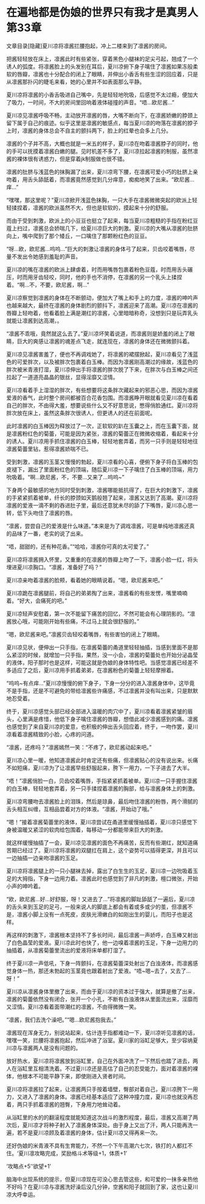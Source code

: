 # 在遍地都是伪娘的世界只有我才是真男人  第33章

文章目录[隐藏]夏川凉将凛酱拦腰抱起，冲上二楼来到了凛酱的房间。

把酱轻轻放在床上，凛酱此时有些紧张，穿着黑色小腿袜的足尖弓起，翘成了一个诱人的弧度。将凛酱脸上的头发别在耳后，夏川凉俯下身子噙住了凛酱如果冻般柔软的唇瓣，凛酱也十分配合的闭上了眼睛，并伸出小香舌有些生涩的回应着，只是从凛酱那扑闪的睫毛来看，她的心里并不如表面那么平静。

夏川凉将凛酱的小香舌吸进自己嘴中，先是轻轻地吮吸，后感觉不太过瘾，便加大了吸力，一时间，不大的房间里回响着液体碰撞的声音。“唔…欧尼酱…”

夏川凉见凛酱呼吸不畅，主动放开凛酱的唇，大嘴不断向下，在凛酱娇嫩的脖颈上留下属于自己的痕迹。似乎这里是凛酱的敏感点，每当夏川凉的吻落在凛酱的脖子上时，凛酱的身体总会不自主的颤抖两下，脸上的红晕也会多上几分。

凛酱的个子并不高，大概也就是一米五的样子，夏川凉在吻着凛酱脖子的同时，他的手可以抚摸着凛酱白嫩的腿。见时机差不多了，夏川凉拉起凛酱的制服，虽然凛酱的裸体很有诱惑力，但是穿着jk制服做也很不错。

凛酱的肚脐与浅蓝色的抹胸漏了出来，夏川凉弯下腰，在凛酱可爱小巧的肚脐上亲吻着，用舌头舔舐着，而凛酱竟然感觉到几分痒意，痴痴地笑了出来。“欧尼酱…痒…”

“嘿嘿，那这里呢？”夏川凉掀开浅蓝色抹胸，一只大手在凛酱微微突起的欧派上轻轻揉捏着，凛酱的欧派虽然不大，但也是软软的，摸起来十分的舒服。

而由于受到刺激，欧派上的小豆豆也挺立了起来，每当夏川凉粗糙的手指在粉红豆蔻上扫过，凛酱总会娇喘几下，给夏川凉巨大的刺激。夏川凉的大嘴从凛酱的肚脐向上，嘴中爬到了那个矮丘，一口噙住了那颗粉红色的豆豆。

“呀…欧，欧尼酱…呜呜…”巨大的刺激让凛酱的身体弓了起来，贝齿咬着嘴唇，尽量不发出令她感到羞耻的声音。

夏川凉的嘴在凛酱的欧派上肆虐着，时而用嘴唇包裹着粉色豆蔻，时而用舌头碾压，时而用牙齿轻咬，同时，他的手也不消停，在凛酱的另一个乳头上揉捏着。“啊…不，不要，欧尼酱，啊…”

夏川凉察觉到凛酱的身体在不断颤动，便加大了嘴上和手上的力度，凛酱的呻吟声也越来越大，最终在凛酱的身体剧烈的颤抖下，凛酱迎来了高潮。夏川凉在凛酱的唇瓣上轻吻着，他看着脸上满是潮红的凛酱，心里暗暗称奇，没想到只是玩弄乳头就能让凛酱到达高潮，。

“凛酱不乖哦，竟然就这么去了。”夏川凉坏笑着说道，而凛酱则是娇羞的闭上了眼睛，巨大的爽感让凛酱的魂差点飞走，就连现在，凛酱的身体还在微微颤抖着。

夏川凉见凛酱害羞了，便也不再调戏她了，将凛酱的裙摆掀起，夏川凉看见了浅蓝色的可爱胖次，以及被胖次包裹着白玉棒。而因为凛酱刚高潮过的缘故，浅蓝色的胖次被米青液打湿，夏川凉伸出手将凛酱的胖次脱了下来，在胖次与白玉棒之间还拉起了一道道亮晶晶的银丝，显得淫靡又涩情。

夏川凉看着手上湿湿的胖次，有些想要将这条胖次藏起来的邪恶心思，而因为凛酱爱液的香气，此时整个房间都被百合花香包围。而凛酱睁开眼就看见夏川凉在看着自己的胖次，不由得大羞，想要说些什么又不好意思说，憋得俏脸通红。夏川凉将胖次放在床上，虽然这条胖次很诱人，但更诱人的还在前面呢。

此时凛酱的白玉棒因为释放过了一次，正软软的趴在玉囊之上，而在玉囊下面，就是凛酱粉红色的菊蕾，可能是因为紧张，凛酱的菊蕾正在微微收缩着，看起来十分的诱人。夏川凉用手抓住凛酱的白玉棒，轻轻地套弄着，而另一只手则是轻轻地往凛酱菊蕾里钻，惹得凛酱娇喘不已。

受到刺激，凛酱的玉茎又慢慢的勃起，夏川凉看的心喜，便俯下身子将白玉棒的包皮褪下，漏出了里面粉红色的顶端，随后夏川凉一下子噙住了白玉棒的顶端，用力吮吸着。“啊…欧尼酱，不，不要…又来了…呜呜~”

下身两个最敏感的地方同时受到刺激，凛酱哪能抵抗得了，在巨大的刺激下，凛酱的手紧紧抓着被单，纤长的脖颈如天鹅般翘了起来，凛酱又达到了高潮。夏川凉将凛酱的爱液一滴不剩的吞进肚子里，最后还意犹未尽的舔了下嘴唇，夏川凉心思一转，低下头吻住了凛酱的唇。

“凛酱，尝尝自己的爱液是什么味道。”本来是为了调戏凛酱，可是单纯地凛酱还真的品味了一番，老实的说了出来。

“唔，甜甜的，还有种花香。”“哈哈，凛酱你可真的太可爱了。”

夏川凉将凛酱拥入怀里，又重重的在凛酱的唇瓣上吻了一下，凛酱小脸一红，将头埋进夏川凉胸口。“凛酱，准备好了吗？”

夏川凉亲吻着凛酱的脸颊，看着她的眼睛说着。“嗯，欧尼酱来吧。”

夏川凉跪在凛酱腿前，将自己的弟弟掏了出来，凛酱看的有些发愣，嘴里喃喃着。“好大，会痛死的吧。”

夏川凉轻声安慰着，第一次不能留下痛苦的回忆，不然可能会有心理阴影的。“凛酱放心哦，可能刚开始有些痛，不过马上就会很舒服的。”

“嗯，欧尼酱来吧。”凛酱贝齿轻咬着嘴唇，有些害怕的闭上了眼睛。

夏川凉见状，便伸出一只手指，在凛酱菊蕾的甬道里轻轻抽插，当感到里面不是那么紧涩的时候，就增加一只手指，果然，没一小会，凛酱的菊蕾处也开始分泌晶莹的液体，阳子那时也是这样，可能这就是伪娘的身体特性吧。当感觉凛酱已经差不多适应了之后，夏川凉用手抓着弟弟，在凛酱粉色的菊蕾上轻轻摩擦着。

“呜呜~有点痒…”夏川凉慢慢的俯下身子，下身一分分的进入凛酱身体中，这毕竟不是手指，还是不可避免的带给凛酱些许痛感，不过凛酱并没有叫出来，只是默默地忍受着。

终于，夏川凉感觉头部已经全部进入温暖的肉穴中了，夏川凉看着凛酱紧皱的眉头，心里满是疼惜，他低下身子噙住凛酱的唇瓣，想借此减少凛酱感到的痛。凛酱也感觉到了来自夏川凉的爱意，也积极的伸出舌头回应着，终于，一吻作罢，夏川凉看着凛酱精致的小脸，心疼的问道。

“凛酱，还疼吗？”凛酱嫣然一笑：“不疼了，欧尼酱动起来吧。”

夏川凉心里一暖，他知道凛酱此时肯定还有些痛，但凛酱贴心的没有说出来。长痛不如短痛，夏川凉为了让凛酱早些舒服起来，胯下一用力，一下子进去了大半。

“唔！”凛酱俏脸一白，贝齿咬着嘴唇，手指紧紧抓着被单。夏川凉一只手握住凛酱的白玉棒，轻轻地套弄着，另一只手揉捏着凛酱的胸部，给与凛酱身体上的刺激。

夏川凉弯腰吻去凛酱脸上的泪珠，然后是琼鼻，最后吻住凛酱的粉唇，两个滑腻的舌头相互纠缠，互相品尝着对方的体液。“凛酱，开始动了哦。”

“嗯！”接着凛酱菊蕾里的液体，夏川凉尝试在甬道里缓慢抽插着，夏川凉只感觉下身被温暖又紧涩的软肉给包围着，每移动一分都能带来巨大的刺激。

就这样缓慢抽插了一会，夏川凉见凛酱的面色不再痛苦，反而有些潮红，就知道痛苦期已经过了。夏川凉将凛酱的双腿扛在肩上，这个姿势可以插得更深，并且可以一边抽插一边亲吻凛酱的玉足。

夏川凉将凛酱腿上的一只小腿袜去掉，露出了白生生的玉足，夏川凉一边吮吸着玉足的大拇指，下身一边用力着。凛酱此时也感觉到了非凡的刺激，檀口微张，开始小声的呻吟着。

“欧，欧尼酱…好…好舒服，呀！又进去了…”将凛酱的脚趾舔舐了一遍后，夏川凉的舌头来到玉足的足弓，一般来说人的脚底上都会有着或多或少的茧，但凛酱不是，凛酱小脚上没有一点死皮，皮肤光滑嫩白的如刚出生的婴儿，而阳子也是这样。

再这样的刺激下，凛酱根本坚持不了多长时间，最后凛酱一声娇呼，白玉棒又射出了白色晶莹的爱液。夏川凉此时也快了，他一边嗅着凛酱的玉足，下身一边用力的抽插着，从凛酱菊蕾里流出的爱液将床单都打湿了。

终于夏川凉一声低吼，下身一阵颤抖，在凛酱菊蕾深处射出了白浊液体，而凛酱感觉身体一热，那还未勃起的玉茎竟也跟着射出了爱液。“唔~嗯~去了，又去了…呀！”

夏川凉从凛酱身体里撤了出来，而由于夏川凉的资本过于强大，就算是撤了出来，凛酱的菊蕾依然没有闭合，张开一个小孔，不断有白浊液体从里面流出来，淫靡而又涩情。夏川凉看着面带潮红的凛酱，不由得微微一笑。

“凛酱，我们去洗个澡吧。”“嗯…欧尼酱抱我去。”

凛酱现在浑身无力，别说站起来，估计连手指都难动一下，夏川凉听见凛酱的话，嘿嘿一笑，拦腰将凛酱抱起，然后冲进了浴室。夏川家的浴缸足够大，至少容纳夏川凉与凛酱两人是没有问题的。

放好热水，夏川凉将凛酱放到浴缸里，自己在外面冲洗了一下然后也踏了进去，两人在浴缸里互相清洗着。不过夏川凉还是高估了自己的忍受能力，面对着凛酱的裸体，他根本不可能平静下来，即使刚进入贤者时间。

夏川凉将凛酱拉了起来，让凛酱两只手按着墙壁，臀部对着自己，夏川凉胯下一用力，又进入了凛酱的身体。凛酱已经基本适应了这种冲撞力度，夏川凉也就没再忍着，两只手抓着凛酱的翘臀，下身用力地耸动着。

从浴缸里的水的的翻滚程度就能知道这次战斗的激烈程度，最后，凛酱又高潮了两次后，夏川凉才将种子射入了凛酱身体深处。由于身上又出了汗，两人只能再洗一遍，若不是夏川凉顾及着凛酱的身体，估计夏川凉又得再来一次。

还好伪娘的米青液不具有生育能力，不然一个下午高潮六七次，铁打的人都扛不住。‘夏川凛攻略完成，奖励格斗术等级+1，体质+1’

‘攻略点+5’‘欲望+1’

脑海中出现系统的提示，但夏川凉现在可没心思去管这些，和可爱的一抹多亲热他不好吗？在夏川凉与凛酱洗好澡后没几分钟，空酱和阳子就回到了家，这也让夏川凉大呼幸运。

